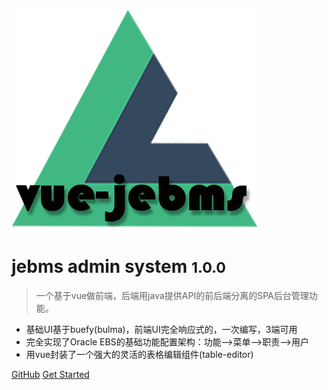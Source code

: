 ![logo](../jebms-logo.png)

# jebms admin system <small>1.0.0</small>

> 一个基于vue做前端，后端用java提供API的前后端分离的SPA后台管理功能。

- 基础UI基于buefy(bulma)，前端UI完全响应式的，一次编写，3端可用
- 完全实现了Oracle EBS的基础功能配置架构：功能-->菜单-->职责-->用户
- 用vue封装了一个强大的灵活的表格编辑组件(table-editor)


[GitHub](https://github.com/samt007/jebms-ui)
[Get Started](#quickstart)
